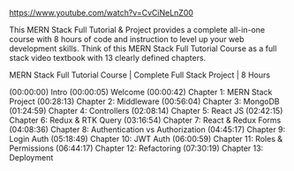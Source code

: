 https://www.youtube.com/watch?v=CvCiNeLnZ00

This MERN Stack Full Tutorial & Project provides a complete all-in-one course with 8 hours of code and instruction to level up your web development skills. Think of this MERN Stack Full Tutorial Course as a full stack video textbook with 13 clearly defined chapters.

MERN Stack Full Tutorial Course | Complete Full Stack Project | 8 Hours

(00:00:00) Intro
(00:00:05) Welcome
(00:00:42) Chapter 1: MERN Stack Project
(00:28:13) Chapter 2: Middleware
(00:56:04) Chapter 3: MongoDB
(01:24:59) Chapter 4: Controllers
(02:08:14) Chapter 5: React JS
(02:42:15) Chapter 6: Redux & RTK Query
(03:16:54) Chapter 7: React & Redux Forms
(04:08:36) Chapter 8: Authentication vs Authorization
(04:45:17) Chapter 9: Login Auth
(05:18:49) Chapter 10: JWT Auth
(06:00:59) Chapter 11: Roles & Permissions
(06:44:17) Chapter 12: Refactoring
(07:30:19) Chapter 13: Deployment
